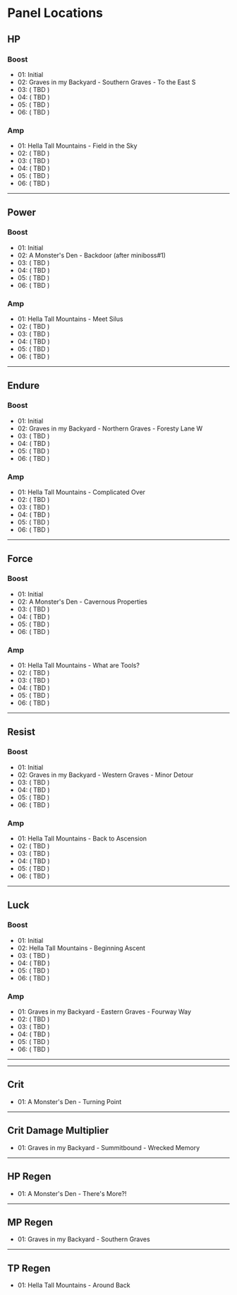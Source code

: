# Panel Locations

## HP
### Boost
- 01: Initial
- 02: Graves in my Backyard - Southern Graves - To the East S
- 03: ( TBD )
- 04: ( TBD )
- 05: ( TBD )
- 06: ( TBD )

### Amp
- 01: Hella Tall Mountains - Field in the Sky
- 02: ( TBD )
- 03: ( TBD )
- 04: ( TBD )
- 05: ( TBD )
- 06: ( TBD )

---
## Power
### Boost
- 01: Initial
- 02: A Monster's Den - Backdoor (after miniboss#1)
- 03: ( TBD )
- 04: ( TBD )
- 05: ( TBD )
- 06: ( TBD )

### Amp
- 01: Hella Tall Mountains - Meet Silus
- 02: ( TBD )
- 03: ( TBD )
- 04: ( TBD )
- 05: ( TBD )
- 06: ( TBD )

---
## Endure
### Boost
- 01: Initial
- 02: Graves in my Backyard - Northern Graves - Foresty Lane W
- 03: ( TBD )
- 04: ( TBD )
- 05: ( TBD )
- 06: ( TBD )

### Amp
- 01: Hella Tall Mountains - Complicated Over
- 02: ( TBD )
- 03: ( TBD )
- 04: ( TBD )
- 05: ( TBD )
- 06: ( TBD )

---
## Force
### Boost
- 01: Initial
- 02: A Monster's Den - Cavernous Properties
- 03: ( TBD )
- 04: ( TBD )
- 05: ( TBD )
- 06: ( TBD )

### Amp
- 01: Hella Tall Mountains - What are Tools?
- 02: ( TBD )
- 03: ( TBD )
- 04: ( TBD )
- 05: ( TBD )
- 06: ( TBD )

---
## Resist
### Boost
- 01: Initial
- 02: Graves in my Backyard - Western Graves - Minor Detour
- 03: ( TBD )
- 04: ( TBD )
- 05: ( TBD )
- 06: ( TBD )

### Amp
- 01: Hella Tall Mountains - Back to Ascension
- 02: ( TBD )
- 03: ( TBD )
- 04: ( TBD )
- 05: ( TBD )
- 06: ( TBD )

---
## Luck
### Boost
- 01: Initial
- 02: Hella Tall Mountains - Beginning Ascent
- 03: ( TBD )
- 04: ( TBD )
- 05: ( TBD )
- 06: ( TBD )

### Amp
- 01: Graves in my Backyard - Eastern Graves - Fourway Way
- 02: ( TBD )
- 03: ( TBD )
- 04: ( TBD )
- 05: ( TBD )
- 06: ( TBD )

---
---
## Crit
- 01: A Monster's Den - Turning Point

---
## Crit Damage Multiplier
- 01: Graves in my Backyard - Summitbound - Wrecked Memory

---
## HP Regen
- 01: A Monster's Den - There's More?!

---
## MP Regen
- 01: Graves in my Backyard - Southern Graves

---
## TP Regen
- 01: Hella Tall Mountains - Around Back